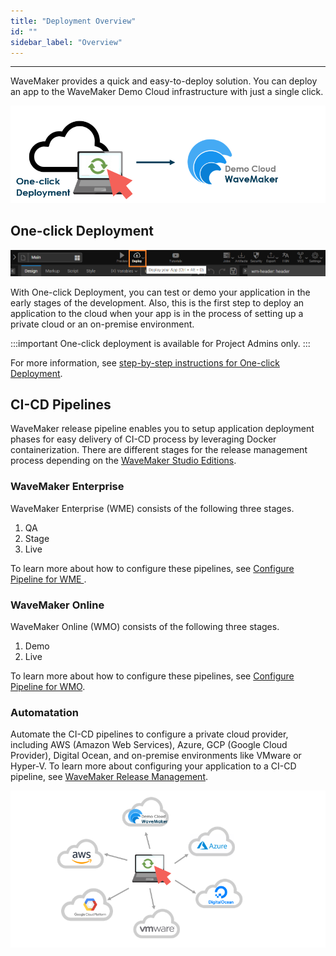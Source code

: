 ```yaml
---
title: "Deployment Overview"
id: ""
sidebar_label: "Overview"
---
```

---

WaveMaker provides a quick and easy-to-deploy solution. You can deploy an app to the WaveMaker Demo Cloud infrastructure with just a single click.

![one-click deployment](/learn/assets/one-click-deployment.png)

## One-click Deployment

![deploy icon](/learn/assets/deploy-app.png)

With One-click Deployment, you can test or demo your application in the early stages of the development. Also, this is the first step to deploy an application to the cloud when your app is in the process of setting up a private cloud or an on-premise environment.

:::important
One-click deployment is available for Project Admins only.
:::

For more information, see [step-by-step instructions for One-click Deployment](/learn/app-development/deployment/one-click-deployment).

## CI-CD Pipelines

WaveMaker release pipeline enables you to setup application deployment phases for easy delivery of CI-CD process by leveraging Docker containerization. There are different stages for the release management process depending on the [WaveMaker Studio Editions](/learn/documentation-reference#wavemaker-studio-editions). 

### WaveMaker Enterprise

WaveMaker Enterprise (WME) consists of the following three stages.

1. QA
2. Stage
3. Live

To learn more about how to configure these pipelines, see [Configure Pipeline for WME
](/learn/app-development/deployment/configure-pipelines).

### WaveMaker Online

WaveMaker Online (WMO) consists of the following three stages.

1. Demo
2. Live

To learn more about how to configure these pipelines, see [Configure Pipeline for WMO](/learn/app-development/deployment/default-pipelines).

### Automatation

Automate the CI-CD pipelines to configure a private cloud provider, including AWS (Amazon Web Services), Azure, GCP (Google Cloud Provider), Digital Ocean, and on-premise environments like VMware or Hyper-V. To learn more about configuring your application to a CI-CD pipeline, see [WaveMaker Release Management](/learn/app-development/deployment/release-management).

![deploy to cloud](/learn/assets/deploy-to-cloud.png)
